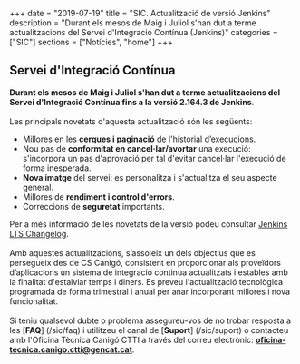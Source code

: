 +++
date        = "2019-07-19"
title       = "SIC. Actualització de versió Jenkins"
description = "Durant els mesos de Maig i Juliol s'han dut a terme actualitzacions del Servei d'Integració Contínua (Jenkins)"
categories  = ["SIC"]
sections    = ["Notícies", "home"]
+++

## Servei d'Integració Contínua

**Durant els mesos de Maig i Juliol s'han dut a terme actualitzacions del Servei d'Integració Contínua fins a la versió 2.164.3 de Jenkins**.
<br>
<br>
Les principals novetats d'aquesta actualització són les següents:

* Millores en les **cerques i paginació** de l'historial d’execucions.
* Nou pas de **conformitat en cancel·lar/avortar** una execució: s'incorpora un pas d'aprovació per tal d'evitar cancel·lar l'execució de forma inesperada.
* **Nova imatge** del servei: es personalitza i s'actualitza el seu aspecte general.
* Millores de **rendiment i control d'errors**.
* Correccions de **seguretat** importants.

Per a més informació de les novetats de la versió podeu consultar [Jenkins LTS Changelog](https://jenkins.io/changelog-stable/).
<br>
<br>
Amb aquestes actualitzacions, s’assoleix un dels objectius que es persegueix des de CS Canigó, consistent en proporcionar als proveïdors d’aplicacions un sistema de integració continua actualitzats i estables amb la finalitat d'estalviar temps i diners.
Es preveu l'actualització tecnològica programada de forma trimestral i anual per anar incorporant millores i nova funcionalitat.
<br>
<br>
Si teniu qualsevol dubte o problema assegureu-vos de no trobar resposta a les [**FAQ**] (/sic/faq) i utilitzeu el canal de [**Suport**] (/sic/suport) o contacteu amb l'Oficina Tècnica Canigó CTTI a través del correu electrònic: **oficina-tecnica.canigo.ctti@gencat.cat**.
